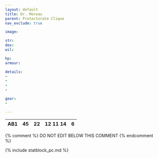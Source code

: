 ```yaml
---
layout: default
title: Dr. Moreau
parent: Protectorate Clique
nav_exclude: true

image: 

str: 
dex: 
wil: 

hp: 
armour: 

details:
- 
- 
- 
- 

gear:
-

---
```

| AB1 | 45         | 22      | 12 11 14 | 6   |
| --- | ---------- | ------- | -------- | --- |

{% comment %}
DO NOT EDIT BELOW THIS COMMENT
{% endcomment %}

{% include statblock_pc.md %}
